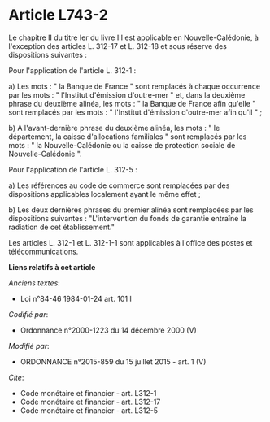 # Article L743-2

Le chapitre II du titre Ier du livre III est applicable en Nouvelle-Calédonie, à l'exception des articles L. 312-17 et L.
312-18 et sous réserve des dispositions suivantes : 

Pour l'application de l'article L. 312-1 : 

a) Les mots : " la Banque de France " sont remplacés à chaque occurrence par les mots : " l'Institut d'émission d'outre-mer "
et, dans la deuxième phrase du deuxième alinéa, les mots : " la Banque de France afin qu'elle " sont remplacés par les mots :
" l'Institut d'émission d'outre-mer afin qu'il " ; 

b) A l'avant-dernière phrase du deuxième alinéa, les mots : " le département, la caisse d'allocations familiales " sont
remplacés par les mots : " la Nouvelle-Calédonie ou la caisse de protection sociale de Nouvelle-Calédonie ". 

Pour l'application de l'article L. 312-5 :

a) Les références au code de commerce sont remplacées par des dispositions applicables localement ayant le même effet ;

b) Les deux dernières phrases du premier alinéa sont remplacées par les dispositions suivantes : "L'intervention du fonds de
garantie entraîne la radiation de cet établissement." 

Les articles L. 312-1 et L. 312-1-1 sont applicables à l'office des postes et télécommunications.

**Liens relatifs à cet article**

_Anciens textes_:

  - Loi n°84-46 1984-01-24 art. 101 I

_Codifié par_:

  - Ordonnance n°2000-1223 du 14 décembre 2000 (V)

_Modifié par_:

  - ORDONNANCE n°2015-859 du 15 juillet 2015 - art. 1 (V)

_Cite_:

  - Code monétaire et financier - art. L312-1
  - Code monétaire et financier - art. L312-17
  - Code monétaire et financier - art. L312-5
